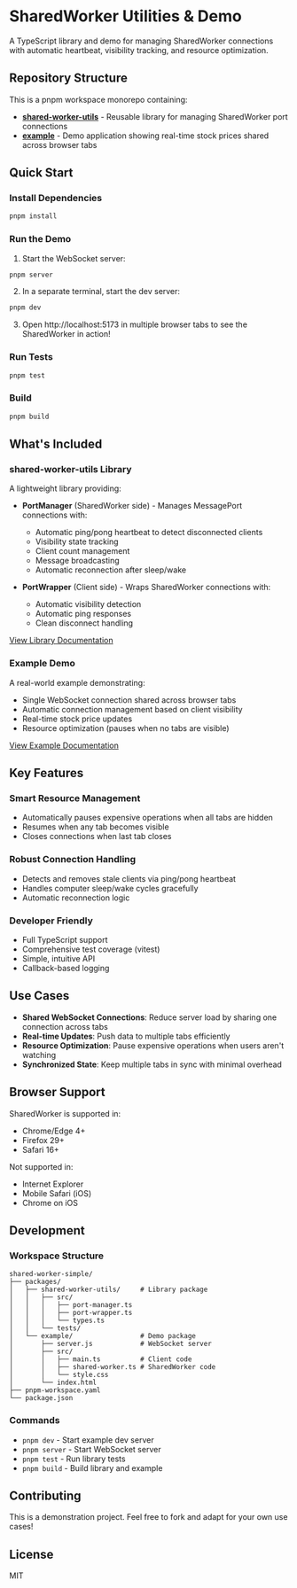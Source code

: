 # SharedWorker Utilities & Demo

A TypeScript library and demo for managing SharedWorker connections with automatic heartbeat, visibility tracking, and resource optimization.

## Repository Structure

This is a pnpm workspace monorepo containing:

- **[shared-worker-utils](./packages/shared-worker-utils)** - Reusable library for managing SharedWorker port connections
- **[example](./packages/example)** - Demo application showing real-time stock prices shared across browser tabs

## Quick Start

### Install Dependencies

```bash
pnpm install
```

### Run the Demo

1. Start the WebSocket server:
```bash
pnpm server
```

2. In a separate terminal, start the dev server:
```bash
pnpm dev
```

3. Open http://localhost:5173 in multiple browser tabs to see the SharedWorker in action!

### Run Tests

```bash
pnpm test
```

### Build

```bash
pnpm build
```

## What's Included

### shared-worker-utils Library

A lightweight library providing:

- **PortManager** (SharedWorker side) - Manages MessagePort connections with:
  - Automatic ping/pong heartbeat to detect disconnected clients
  - Visibility state tracking
  - Client count management
  - Message broadcasting
  - Automatic reconnection after sleep/wake

- **PortWrapper** (Client side) - Wraps SharedWorker connections with:
  - Automatic visibility detection
  - Automatic ping responses
  - Clean disconnect handling

[View Library Documentation](./packages/shared-worker-utils/README.md)

### Example Demo

A real-world example demonstrating:
- Single WebSocket connection shared across browser tabs
- Automatic connection management based on client visibility
- Real-time stock price updates
- Resource optimization (pauses when no tabs are visible)

[View Example Documentation](./packages/example/README.md)

## Key Features

### Smart Resource Management
- Automatically pauses expensive operations when all tabs are hidden
- Resumes when any tab becomes visible
- Closes connections when last tab closes

### Robust Connection Handling
- Detects and removes stale clients via ping/pong heartbeat
- Handles computer sleep/wake cycles gracefully
- Automatic reconnection logic

### Developer Friendly
- Full TypeScript support
- Comprehensive test coverage (vitest)
- Simple, intuitive API
- Callback-based logging

## Use Cases

- **Shared WebSocket Connections**: Reduce server load by sharing one connection across tabs
- **Real-time Updates**: Push data to multiple tabs efficiently
- **Resource Optimization**: Pause expensive operations when users aren't watching
- **Synchronized State**: Keep multiple tabs in sync with minimal overhead

## Browser Support

SharedWorker is supported in:
- Chrome/Edge 4+
- Firefox 29+
- Safari 16+

Not supported in:
- Internet Explorer
- Mobile Safari (iOS)
- Chrome on iOS

## Development

### Workspace Structure

```
shared-worker-simple/
├── packages/
│   ├── shared-worker-utils/     # Library package
│   │   ├── src/
│   │   │   ├── port-manager.ts
│   │   │   ├── port-wrapper.ts
│   │   │   └── types.ts
│   │   └── tests/
│   └── example/                 # Demo package
│       ├── server.js            # WebSocket server
│       ├── src/
│       │   ├── main.ts          # Client code
│       │   ├── shared-worker.ts # SharedWorker code
│       │   └── style.css
│       └── index.html
├── pnpm-workspace.yaml
└── package.json
```

### Commands

- `pnpm dev` - Start example dev server
- `pnpm server` - Start WebSocket server
- `pnpm test` - Run library tests
- `pnpm build` - Build library and example

## Contributing

This is a demonstration project. Feel free to fork and adapt for your own use cases!

## License

MIT
